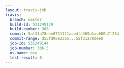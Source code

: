 ```yaml
---
layout: travis-job
travis:
  branch: master
  build-id: 531249139
  build-number: 306
  commit: 5af31a78dee0711111ace4fa369a1ac680b7f264
  commit-range: d55fd95e2355...5af31a78dee0
  job-id: 531249144
  job-number: 306.5
  os-name: osx
  test-result: 0
---
```


